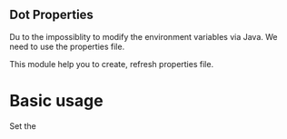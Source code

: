 ## Dot Properties

Du to the impossiblity to modify the environment variables via Java.
We need to use the properties file.

This module help you to create, refresh properties file.

# Basic usage

Set the

